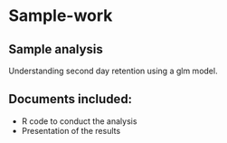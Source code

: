 # Sample-work

## Sample analysis

Understanding second day retention using a glm model.

## Documents included:

* R code to conduct the analysis
* Presentation of the results
